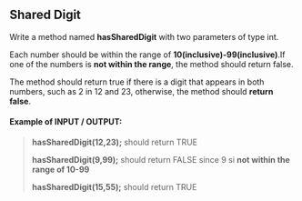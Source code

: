 ## Shared Digit

Write a method named **hasSharedDigit** with two parameters of type int.

Each number should be within the range of **10(inclusive)-99(inclusive)**.If one of the numbers
is **not within the range**, the method should return false.

The method should return true if there is a digit that appears in both numbers, such as 2 in 12 and 23,
otherwise, the method should **return false**.

#### Example of INPUT / OUTPUT:
> **hasSharedDigit(12,23);** should return TRUE
> 
> **hasSharedDigit(9,99);** should return FALSE since 9 si **not within the range of 10-99**
> 
> **hasSharedDigit(15,55);** should return TRUE